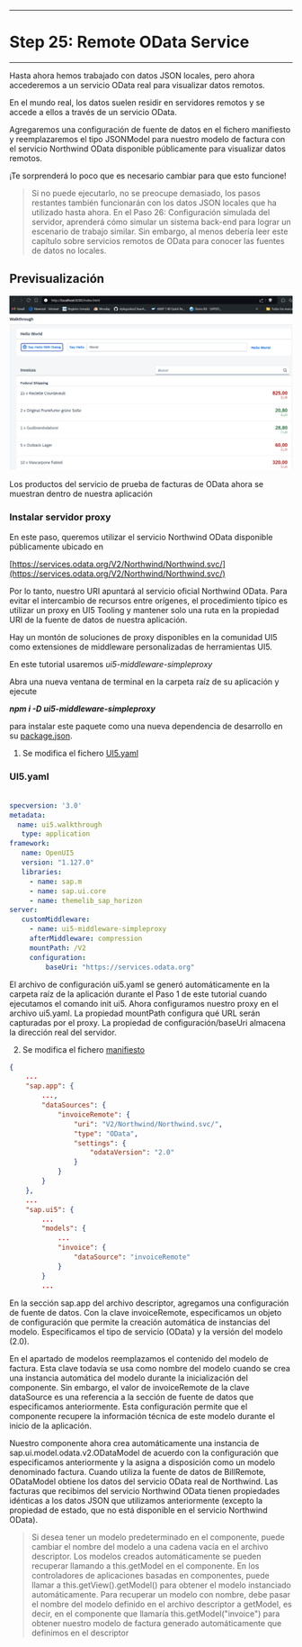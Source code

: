 *****************************
# Step 25: Remote OData Service
*****************************

Hasta ahora hemos trabajado con datos JSON locales, pero ahora accederemos a un servicio OData real para visualizar datos remotos.


En el mundo real, los datos suelen residir en servidores remotos y se accede a ellos a través de un servicio OData. 


Agregaremos una configuración de fuente de datos en el fichero manifiesto y reemplazaremos el tipo JSONModel para nuestro modelo de factura con el servicio Northwind OData disponible públicamente para visualizar datos remotos. 


¡Te sorprenderá lo poco que es necesario cambiar para que esto funcione!

> Si no puede ejecutarlo, no se preocupe demasiado, los pasos restantes también funcionarán con los datos JSON locales que ha utilizado hasta ahora. En el Paso 26: Configuración simulada del servidor, aprenderá cómo simular un sistema back-end para lograr un escenario de trabajo similar. Sin embargo, al menos debería leer este capítulo sobre servicios remotos de OData para conocer las fuentes de datos no locales.

## Previsualización
![una_imagen](webapp/img/remoteOData.png)

Los productos del servicio de prueba de facturas de OData ahora se muestran dentro de nuestra aplicación

### Instalar servidor proxy
En este paso, queremos utilizar el servicio Northwind OData disponible públicamente ubicado en 


[https://services.odata.org/V2/Northwind/Northwind.svc/](https://services.odata.org/V2/Northwind/Northwind.svc/)


Por lo tanto, nuestro URI apuntará al servicio oficial Northwind OData. Para evitar el intercambio de recursos entre orígenes, el procedimiento típico es utilizar un proxy en UI5 Tooling y mantener solo una ruta en la propiedad URI de la fuente de datos de nuestra aplicación.

Hay un montón de soluciones de proxy disponibles en la comunidad UI5 como extensiones de middleware personalizadas de herramientas UI5. 


En este tutorial usaremos _ui5-middleware-simpleproxy_


Abra una nueva ventana de terminal en la carpeta raíz de su aplicación y ejecute 


_**npm i -D ui5-middleware-simpleproxy**_

para instalar este paquete como una nueva dependencia de desarrollo en su [package.json](package.json).


1. Se modifica el fichero [UI5.yaml](./UI5.yaml)
### UI5.yaml
``` yaml

specversion: '3.0'
metadata:  
  name: ui5.walkthrough
   type: application
framework:  
   name: OpenUI5  
   version: "1.127.0"  
   libraries:    
     - name: sap.m    
     - name: sap.ui.core    
     - name: themelib_sap_horizon
server:  
   customMiddleware:  
     - name: ui5-middleware-simpleproxy    
     afterMiddleware: compression    
     mountPath: /V2    
     configuration:      
         baseUri: "https://services.odata.org"
```

El archivo de configuración ui5.yaml se generó automáticamente en la carpeta raíz de la aplicación durante el Paso 1 de este tutorial cuando ejecutamos el comando init ui5. Ahora configuramos nuestro proxy en el archivo ui5.yaml. La propiedad mountPath configura qué URL serán capturadas por el proxy. La propiedad de configuración/baseUri almacena la dirección real del servidor.


2. Se modifica el fichero [manifiesto](webapp/manifest.json)

``` json
{
	...
	"sap.app": {
		...,
		"dataSources": {
			"invoiceRemote": {
				"uri": "V2/Northwind/Northwind.svc/",
				"type": "OData",
				"settings": {
					"odataVersion": "2.0"
				}
			}
		}
	},
	...
	"sap.ui5": {
		...
		"models": {
			...
			"invoice": {
				"dataSource": "invoiceRemote"
			}
		}
		...
```

En la sección sap.app del archivo descriptor, agregamos una configuración de fuente de datos. Con la clave invoiceRemote, especificamos un objeto de configuración que permite la creación automática de instancias del modelo. Especificamos el tipo de servicio (OData) y la versión del modelo (2.0).

En el apartado de modelos reemplazamos el contenido del modelo de factura. Esta clave todavía se usa como nombre del modelo cuando se crea una instancia automática del modelo durante la inicialización del componente. Sin embargo, el valor de invoiceRemote de la clave dataSource es una referencia a la sección de fuente de datos que especificamos anteriormente. Esta configuración permite que el componente recupere la información técnica de este modelo durante el inicio de la aplicación.

Nuestro componente ahora crea automáticamente una instancia de sap.ui.model.odata.v2.ODataModel de acuerdo con la configuración que especificamos anteriormente y la asigna a disposición como un modelo denominado factura. Cuando utiliza la fuente de datos de BillRemote, ODataModel obtiene los datos del servicio OData real de Northwind. Las facturas que recibimos del servicio Northwind OData tienen propiedades idénticas a los datos JSON que utilizamos anteriormente (excepto la propiedad de estado, que no está disponible en el servicio Northwind OData).

> Si desea tener un modelo predeterminado en el componente, puede cambiar el nombre del modelo a una cadena vacía en el archivo descriptor. Los modelos creados automáticamente se pueden recuperar llamando a this.getModel en el componente. En los controladores de aplicaciones basadas en componentes, puede llamar a this.getView().getModel() para obtener el modelo instanciado automáticamente. Para recuperar un modelo con nombre, debe pasar el nombre del modelo definido en el archivo descriptor a getModel, es decir, en el componente que llamaría this.getModel("invoice") para obtener nuestro modelo de factura generado automáticamente que definimos en el descriptor